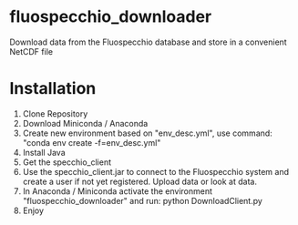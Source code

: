 # fluospecchio_downloader
 Download data from the Fluospecchio database and store in a convenient NetCDF file
# Installation
1. Clone Repository
2. Download Miniconda / Anaconda
3. Create new environment based on "env_desc.yml", use command: "conda env create -f=env_desc.yml"
4. Install Java 
5. Get the specchio_client
6. Use the specchio_client.jar to connect to the Fluospecchio system and create a user if not yet registered. Upload data or look at data.
7. In Anaconda / Miniconda activate the environment "fluospecchio_downloader" and run: python DownloadClient.py
8. Enjoy

